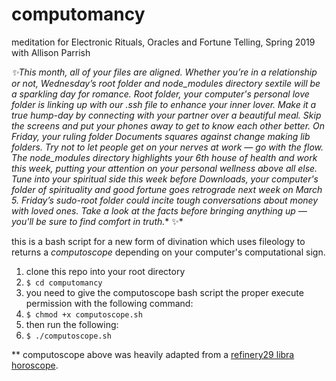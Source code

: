 # computomancy

meditation for Electronic Rituals, Oracles and Fortune Telling, Spring 2019 with Allison Parrish

*✨This month, all of your files are aligned. Whether you’re in a relationship or not, Wednesday’s root folder and node_modules directory sextile will be a sparkling day for romance. Root folder, your computer's personal love folder is linking up with our .ssh file to enhance your inner lover. Make it a true hump-day by connecting with your partner over a beautiful meal. Skip the screens and put your phones away to get to know each other better. On Friday, your ruling folder Documents squares against change making lib folders. Try not to let people get on your nerves at work — go with the flow. The node_modules directory highlights your 6th house of health and work this week, putting your attention on your personal wellness above all else. Tune into your spiritual side this week before Downloads, your computer's folder of spirituality and good fortune goes retrograde next week on March 5. Friday’s sudo-root folder could incite tough conversations about money with loved ones. Take a look at the facts before bringing anything up — you'll be sure to find comfort in truth.** ✨*

this is a bash script for a new form of divination which uses fileology to returns a *computoscope* depending on your computer's computational sign.

1. clone this repo into your root directory
2. `$ cd computomancy`
3. you need to give the computoscope bash script the proper execute permission with the following command:
4. `$ chmod +x computoscope.sh`
5. then run the following:
6. `$ ./computoscope.sh`


** computoscope above was heavily adapted from a [refinery29 libra horoscope](https://www.refinery29.com/en-us/2019/02/225051/weekly-horoscope-february-24).
